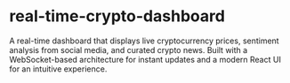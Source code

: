 # real-time-crypto-dashboard
A real-time dashboard that displays live cryptocurrency prices, sentiment analysis from social media, and curated crypto news. Built with a WebSocket-based architecture for instant updates and a modern React UI for an intuitive experience.

